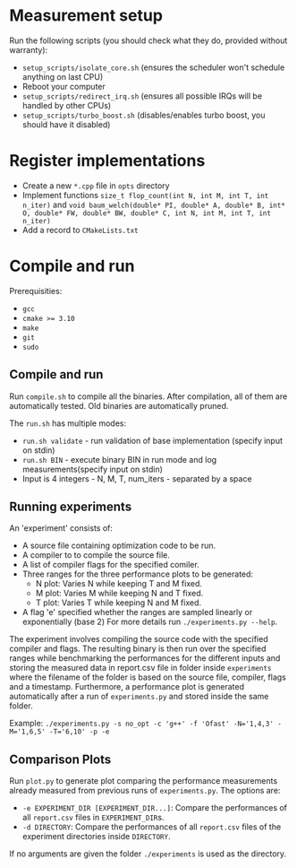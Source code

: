 # Measurement setup

Run the following scripts (you should check what they do, provided without warranty):
- `setup_scripts/isolate_core.sh` (ensures the scheduler won't schedule anything on last CPU)
- Reboot your computer
- `setup_scripts/redirect_irq.sh` (ensures all possible IRQs will be handled by other CPUs)
- `setup_scripts/turbo_boost.sh` (disables/enables turbo boost, you should have it disabled)

# Register implementations
- Create a new `*.cpp` file in `opts` directory
- Implement functions `size_t flop_count(int N, int M, int T, int n_iter)` and `void baum_welch(double* PI, double* A, double* B, int* O, double* FW, double* BW, double* C, int N, int M, int T, int n_iter)`
- Add a record to `CMakeLists.txt`

# Compile and run

Prerequisities:
- `gcc`
- `cmake >= 3.10`
- `make`
- `git`
- `sudo`

## Compile and run
Run `compile.sh` to compile all the binaries. After compilation, all of them are automatically tested. Old binaries are automatically pruned. 

The `run.sh` has multiple modes:
- `run.sh validate` - run validation of base implementation (specify input on stdin)
- `run.sh BIN` - execute binary BIN in run mode and log measurements(specify input on stdin)
- Input is 4 integers - N, M, T, num_iters - separated by a space

## Running experiments
An 'experiment' consists of:
- A source file containing optimization code to be run.
- A compiler to to compile the source file.
- A list of compiler flags for the specified comiler.
- Three ranges for the three performance plots to be generated:
  * N plot: Varies N while keeping T and M fixed.
  * M plot: Varies M while keeping N and T fixed.
  * T plot: Varies T while keeping N and M fixed.
- A flag 'e' specified whether the ranges are sampled linearly or exponentially (base 2)
For more details run `./experiments.py --help`.

The experiment involves compiling the source code with the specified compiler and flags. The resulting binary is then run over the specified ranges while benchmarking the performances for the different inputs and storing the measured data in report.csv file in folder inside `experiments` where the filename of the folder is based on the source file, compiler, flags and a timestamp. Furthermore, a performance plot is generated automatically after a run of `experiments.py` and stored inside the same folder.

Example:
`./experiments.py -s no_opt -c 'g++' -f 'Ofast' -N='1,4,3' -M='1,6,5' -T='6,10' -p -e `

## Comparison Plots
Run `plot.py` to generate plot comparing the performance measurements already measured from previous runs of `experiments.py`. The options are:
- `-e EXPERIMENT_DIR [EXPERIMENT_DIR...]`: Compare the performances of all `report.csv` files in `EXPERIMENT_DIR`s.
- `-d DIRECTORY`: Compare the performances of all `report.csv` files of the experiment directories inside `DIRECTORY`.

If no arguments are given the folder `./experiments` is used as the directory.
